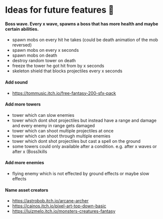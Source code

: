 # Ideas for future features :100:

#### Boss wave. Every x wave, spawns a boss that has more health and maybe certain abilities.

- spawn mobs on every hit he takes (could be death animation of the mob reversed)
- spawn mobs on every x seconds
- spawn mobs on death
- destroy random tower on death
- freeze the tower he got hit from by x seconds
- skeleton shield that blocks projectiles every x seconds

#### Add sound

- https://tommusic.itch.io/free-fantasy-200-sfx-pack

#### Add more towers

- tower which can slow enemies
- tower which dont shot projectiles but instead have a range and damage and every enemy in range gets damaged
- tower which can shoot multiple projectiles at once
- tower which can shoot through multiple enemies
- tower which dont shot projectiles but cast a spell on the ground
- some towers could only available after a condition. e.g. after x waves or after x (Boss)kills

#### Add more enemies

- flying enemy which is not effected by ground effects or maybe slow effects

#### Name asset creators

- https://astrobob.itch.io/arcane-archer
- https://cainos.itch.io/pixel-art-top-down-basic
- https://luizmelo.itch.io/monsters-creatures-fantasy
